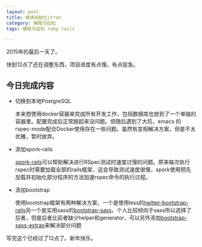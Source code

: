 ```yaml
---
layout: post
title: 继续初始化itrun
category: 编程马拉松
tags: 编程马拉松 ruby rails

---
```


2015年的最后一天了。

快到12点了还在调整东西，项目进度有点慢，有点捉急。

## 今日完成内容
* 切换到本地PostgreSQL

    本来想使用docker容器来完成所有开发工作，包括数据库也放到了一个单独的容器里。配置完成后正常跑起来没问题。但随后遇到了大坑，emacs 的rspec-mode配合Docker使用存在一些问题。虽然有变相解决方案，但是不太优雅，暂时放弃。

* 添加spork-rails

    [spork-rails](https://github.com/sporkrb/spork-rails)可以帮助解决进行RSpec测试时速度过慢的问题。原来每次执行rspec时需要加载全部的rails框架，这会导致测试速度很慢，spork使用预先加载并初始化部分程序的方法加速rspec命令的执行过程。

* 添加bootstrap

    使用bootstrap框架有两种解决方案，一个是使用less的[twitter-bootstrap-rails](https://github.com/seyhunak/twitter-bootstrap-rails)另一个是实用sass的[bootstrap-sass](https://github.com/twbs/bootstrap-sass)，个人比较倾向于sass所以选择了后者，但是后者比前者缺少helper和generator，可以另外添加[bootstrap-sass-extras](https://github.com/doabit/bootstrap-sass-extras)来解决部分问题


写完这个已经过了12点了。新年快乐。
